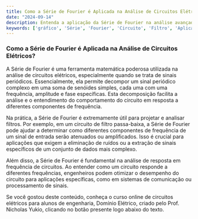 ```yaml
---
title: Como a Série de Fourier é Aplicada na Análise de Circuitos Elétricos?
date: "2024-09-14"
description: Entenda a aplicação da Série de Fourier na análise avançada de circuitos elétricos.
keywords: ['gráfico', 'Série', 'Fourier', 'Circuito', 'Filtro', 'Aplicação']
---
```


### Como a Série de Fourier é Aplicada na Análise de Circuitos Elétricos?

A Série de Fourier é uma ferramenta matemática poderosa utilizada na análise de circuitos elétricos, especialmente quando se trata de sinais periódicos. Essencialmente, ela permite decompor um sinal periódico complexo em uma soma de senóides simples, cada uma com uma frequência, amplitude e fase específicas. Esta decomposição facilita a análise e o entendimento do comportamento do circuito em resposta a diferentes componentes de frequência.

Na prática, a Série de Fourier é extremamente útil para projetar e analisar filtros. Por exemplo, em um circuito de filtro passa-baixa, a Série de Fourier pode ajudar a determinar como diferentes componentes de frequência de um sinal de entrada serão atenuados ou amplificados. Isso é crucial para aplicações que exigem a eliminação de ruídos ou a extração de sinais específicos de um conjunto de dados mais complexo.

Além disso, a Série de Fourier é fundamental na análise de resposta em frequência de circuitos. Ao entender como um circuito responde a diferentes frequências, engenheiros podem otimizar o desempenho do circuito para aplicações específicas, como em sistemas de comunicação ou processamento de sinais.

Se você gostou deste conteúdo, conheça o curso online de circuitos elétricos para alunos de engenharia, Domínio Elétrico, criado pelo Prof. Nicholas Yukio, clicando no botão presente logo abaixo do texto.